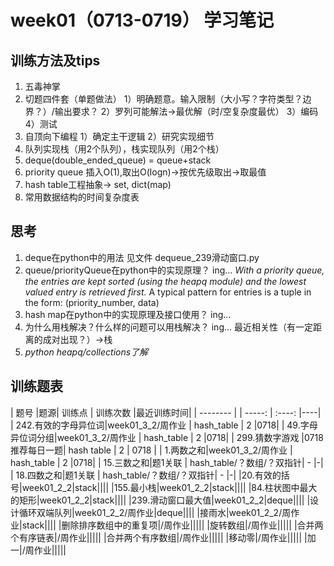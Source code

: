 # week01（0713-0719） 学习笔记
## 训练方法及tips
1. 五毒神掌
2. 切题四件套（单题做法）
1）明确题意。输入限制（大小写？字符类型？边界？）/输出要求？
2）罗列可能解法->最优解（时/空复杂度最优）
3）编码
4）测试
3. 自顶向下编程
1）确定主干逻辑
2）研究实现细节
4. 队列实现栈（用2个队列），栈实现队列（用2个栈）
5. deque(double_ended_queue) = queue+stack
6. priority queue 插入O(1),取出O(logn)->按优先级取出->取最值
7. hash table工程抽象-> set, dict(map)
8. 常用数据结构的时间复杂度表

## 思考
1. deque在python中的用法
见文件 dequeue_239滑动窗口.py
2. queue/priorityQueue在python中的实现原理？
ing...
*With a priority queue, the entries are kept sorted (using the heapq module) and the lowest valued entry is retrieved first.*
A typical pattern for entries is a tuple in the form: (priority_number, data)
3. hash map在python中的实现原理及接口使用？
ing...
4. 为什么用栈解决？什么样的问题可以用栈解决？
ing...
最近相关性（有一定距离的成对出现？）->栈
5. *python heapq/collections了解*

## 训练题表
| 题号 |题源| 训练点 | 训练次数  |最近训练时间|
| --------   | | -----:  | :----:  |----|
| 242.有效的字母异位词|week01_3_2/周作业 | hash_table  |   2     |0718|
| 49.字母异位词分组|week01_3_2/周作业 | hash_table  |   2     |0718|
| 299.猜数字游戏 |0718推荐每日一题| hash table  |  2    |  0718  |
| 1.两数之和|week01_3_2/周作业 | hash_table  |   2     |0718|
| 15.三数之和|题1关联 | hash_table/？数组/？双指针| -     |-|
| 18.四数之和|题1关联 | hash_table/？数组/？双指针| -     |-|
|20.有效的括号|week01_2_2|stack||||
|155.最小栈|week01_2_2|stack||||
|84.柱状图中最大的矩形|week01_2_2|stack||||
|239.滑动窗口最大值|week01_2_2|deque||||
|设计循环双端队列|week01_2_2/周作业|deque||||
|接雨水|week01_2_2/周作业|stack||||
|删除排序数组中的重复项|/周作业|||||
|旋转数组|/周作业|||||
|合并两个有序链表|/周作业|||||
|合并两个有序数组|/周作业|||||
|移动零|/周作业|||||
|加一|/周作业|||||
